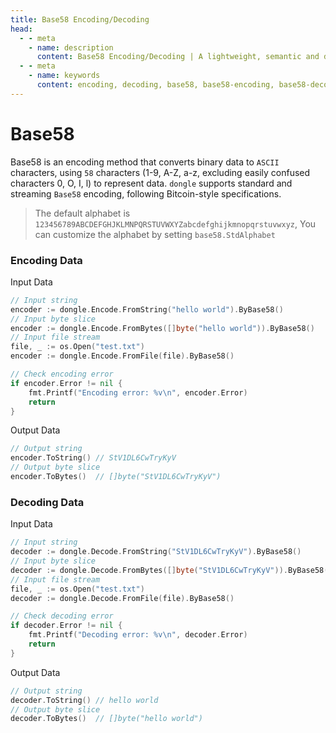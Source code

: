 ```yaml
---
title: Base58 Encoding/Decoding
head:
  - - meta
    - name: description
      content: Base58 Encoding/Decoding | A lightweight, semantic and developer-friendly golang encoding & crypto library
  - - meta
    - name: keywords
      content: encoding, decoding, base58, base58-encoding, base58-decoding
---
```


# Base58

Base58 is an encoding method that converts binary data to `ASCII` characters, using `58` characters (1-9, A-Z, a-z, excluding easily confused characters 0, O, I, l) to represent data. `dongle` supports standard and streaming `Base58` encoding, following Bitcoin-style specifications.

> The default alphabet is `123456789ABCDEFGHJKLMNPQRSTUVWXYZabcdefghijkmnopqrstuvwxyz`,
> You can customize the alphabet by setting `base58.StdAlphabet`

### Encoding Data
Input Data

```go
// Input string
encoder := dongle.Encode.FromString("hello world").ByBase58()
// Input byte slice
encoder := dongle.Encode.FromBytes([]byte("hello world")).ByBase58()
// Input file stream
file, _ := os.Open("test.txt")
encoder := dongle.Encode.FromFile(file).ByBase58()

// Check encoding error
if encoder.Error != nil {
	fmt.Printf("Encoding error: %v\n", encoder.Error)
	return
}
```

Output Data

```go
// Output string
encoder.ToString() // StV1DL6CwTryKyV
// Output byte slice
encoder.ToBytes()  // []byte("StV1DL6CwTryKyV")
```

### Decoding Data
Input Data

```go
// Input string
decoder := dongle.Decode.FromString("StV1DL6CwTryKyV").ByBase58()
// Input byte slice
decoder := dongle.Decode.FromBytes([]byte("StV1DL6CwTryKyV")).ByBase58()
// Input file stream
file, _ := os.Open("test.txt")
decoder := dongle.Decode.FromFile(file).ByBase58()

// Check decoding error
if decoder.Error != nil {
	fmt.Printf("Decoding error: %v\n", decoder.Error)
	return
}
```

Output Data

```go
// Output string
decoder.ToString() // hello world
// Output byte slice
decoder.ToBytes()  // []byte("hello world")
```
 